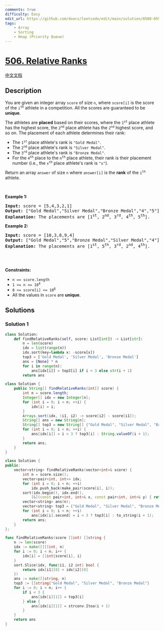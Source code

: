 ```yaml
---
comments: true
difficulty: Easy
edit_url: https://github.com/doocs/leetcode/edit/main/solution/0500-0599/0506.Relative%20Ranks/README_EN.md
tags:
    - Array
    - Sorting
    - Heap (Priority Queue)
---
```


<!-- problem:start -->

# [506. Relative Ranks](https://leetcode.com/problems/relative-ranks)

[中文文档](/solution/0500-0599/0506.Relative%20Ranks/README.md)

## Description

<p>You are given an integer array <code>score</code> of size <code>n</code>, where <code>score[i]</code> is the score of the <code>i<sup>th</sup></code> athlete in a competition. All the scores are guaranteed to be <strong>unique</strong>.</p>

<p>The athletes are <strong>placed</strong> based on their scores, where the <code>1<sup>st</sup></code> place athlete has the highest score, the <code>2<sup>nd</sup></code> place athlete has the <code>2<sup>nd</sup></code> highest score, and so on. The placement of each athlete determines their rank:</p>

<ul>
	<li>The <code>1<sup>st</sup></code> place athlete&#39;s rank is <code>&quot;Gold Medal&quot;</code>.</li>
	<li>The <code>2<sup>nd</sup></code> place athlete&#39;s rank is <code>&quot;Silver Medal&quot;</code>.</li>
	<li>The <code>3<sup>rd</sup></code> place athlete&#39;s rank is <code>&quot;Bronze Medal&quot;</code>.</li>
	<li>For the <code>4<sup>th</sup></code> place to the <code>n<sup>th</sup></code> place athlete, their rank is their placement number (i.e., the <code>x<sup>th</sup></code> place athlete&#39;s rank is <code>&quot;x&quot;</code>).</li>
</ul>

<p>Return an array <code>answer</code> of size <code>n</code> where <code>answer[i]</code> is the <strong>rank</strong> of the <code>i<sup>th</sup></code> athlete.</p>

<p>&nbsp;</p>
<p><strong class="example">Example 1:</strong></p>

<pre>
<strong>Input:</strong> score = [5,4,3,2,1]
<strong>Output:</strong> [&quot;Gold Medal&quot;,&quot;Silver Medal&quot;,&quot;Bronze Medal&quot;,&quot;4&quot;,&quot;5&quot;]
<strong>Explanation:</strong> The placements are [1<sup>st</sup>, 2<sup>nd</sup>, 3<sup>rd</sup>, 4<sup>th</sup>, 5<sup>th</sup>].</pre>

<p><strong class="example">Example 2:</strong></p>

<pre>
<strong>Input:</strong> score = [10,3,8,9,4]
<strong>Output:</strong> [&quot;Gold Medal&quot;,&quot;5&quot;,&quot;Bronze Medal&quot;,&quot;Silver Medal&quot;,&quot;4&quot;]
<strong>Explanation:</strong> The placements are [1<sup>st</sup>, 5<sup>th</sup>, 3<sup>rd</sup>, 2<sup>nd</sup>, 4<sup>th</sup>].

</pre>

<p>&nbsp;</p>
<p><strong>Constraints:</strong></p>

<ul>
	<li><code>n == score.length</code></li>
	<li><code>1 &lt;= n &lt;= 10<sup>4</sup></code></li>
	<li><code>0 &lt;= score[i] &lt;= 10<sup>6</sup></code></li>
	<li>All the values in <code>score</code> are <strong>unique</strong>.</li>
</ul>

## Solutions

<!-- solution:start -->

### Solution 1

<!-- tabs:start -->

```python
class Solution:
    def findRelativeRanks(self, score: List[int]) -> List[str]:
        n = len(score)
        idx = list(range(n))
        idx.sort(key=lambda x: -score[x])
        top3 = ['Gold Medal', 'Silver Medal', 'Bronze Medal']
        ans = [None] * n
        for i in range(n):
            ans[idx[i]] = top3[i] if i < 3 else str(i + 1)
        return ans
```

```java
class Solution {
    public String[] findRelativeRanks(int[] score) {
        int n = score.length;
        Integer[] idx = new Integer[n];
        for (int i = 0; i < n; ++i) {
            idx[i] = i;
        }
        Arrays.sort(idx, (i1, i2) -> score[i2] - score[i1]);
        String[] ans = new String[n];
        String[] top3 = new String[] {"Gold Medal", "Silver Medal", "Bronze Medal"};
        for (int i = 0; i < n; ++i) {
            ans[idx[i]] = i < 3 ? top3[i] : String.valueOf(i + 1);
        }
        return ans;
    }
}
```

```cpp
class Solution {
public:
    vector<string> findRelativeRanks(vector<int>& score) {
        int n = score.size();
        vector<pair<int, int>> idx;
        for (int i = 0; i < n; ++i)
            idx.push_back(make_pair(score[i], i));
        sort(idx.begin(), idx.end(),
            [&](const pair<int, int>& x, const pair<int, int>& y) { return x.first > y.first; });
        vector<string> ans(n);
        vector<string> top3 = {"Gold Medal", "Silver Medal", "Bronze Medal"};
        for (int i = 0; i < n; ++i)
            ans[idx[i].second] = i < 3 ? top3[i] : to_string(i + 1);
        return ans;
    }
};
```

```go
func findRelativeRanks(score []int) []string {
	n := len(score)
	idx := make([][]int, n)
	for i := 0; i < n; i++ {
		idx[i] = []int{score[i], i}
	}
	sort.Slice(idx, func(i1, i2 int) bool {
		return idx[i1][0] > idx[i2][0]
	})
	ans := make([]string, n)
	top3 := []string{"Gold Medal", "Silver Medal", "Bronze Medal"}
	for i := 0; i < n; i++ {
		if i < 3 {
			ans[idx[i][1]] = top3[i]
		} else {
			ans[idx[i][1]] = strconv.Itoa(i + 1)
		}
	}
	return ans
}
```

<!-- tabs:end -->

<!-- solution:end -->

<!-- problem:end -->
